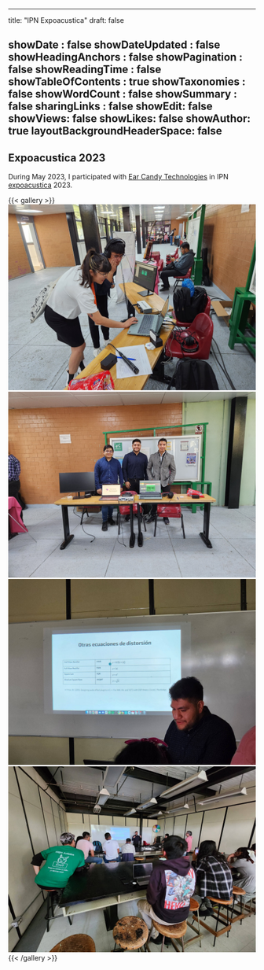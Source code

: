 
---
title: "IPN Expoacustica"
draft: false

showDate : false
showDateUpdated : false
showHeadingAnchors : false
showPagination : false
showReadingTime : false
showTableOfContents : true
showTaxonomies : false 
showWordCount : false
showSummary : false
sharingLinks : false
showEdit: false
showViews: false
showLikes: false
showAuthor: true
layoutBackgroundHeaderSpace: false
---
## Expoacustica 2023

During May 2023, I participated with [Ear Candy Technologies](https://www.earcandytech.com) in IPN [expoacustica](https://www.expoacustica.com/) 2023.


{{< gallery >}}
  <img src="gallery/2023-expoacustica-1.jpg" class="grid-w45" />
  <img src="gallery/2023-expoacustica-2.jpg" class="grid-w45" />
  <img src="gallery/2023-expoacustica-3.jpg" class="grid-w45" />
  <img src="gallery/2023-expoacustica-4.jpg" class="grid-w45" />
{{< /gallery >}}